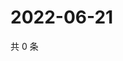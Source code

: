 # 2022-06-21

共 0 条

<!-- BEGIN WEIBO -->
<!-- 最后更新时间 Tue Jun 21 2022 23:01:16 GMT+0800 (China Standard Time) -->

<!-- END WEIBO -->
